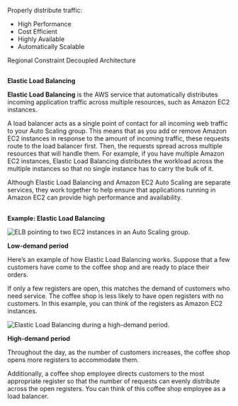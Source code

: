 Properly distribute traffic:
- High Performance
- Cost Efficient
- Highly Available
- Automatically Scalable

Regional Constraint 
Decoupled Architecture 
## 

**Elastic Load Balancing**

**Elastic Load Balancing** is the AWS service that automatically distributes incoming application traffic across multiple resources, such as Amazon EC2 instances. 

A load balancer acts as a single point of contact for all incoming web traffic to your Auto Scaling group. This means that as you add or remove Amazon EC2 instances in response to the amount of incoming traffic, these requests route to the load balancer first. Then, the requests spread across multiple resources that will handle them. For example, if you have multiple Amazon EC2 instances, Elastic Load Balancing distributes the workload across the multiple instances so that no single instance has to carry the bulk of it. 

Although Elastic Load Balancing and Amazon EC2 Auto Scaling are separate services, they work together to help ensure that applications running in Amazon EC2 can provide high performance and availability. 

## 

**Example: Elastic Load Balancing**

![ELB pointing to two EC2 instances in an Auto Scaling group.](https://explore.skillbuilder.aws/files/a/w/aws_prod1_docebosaas_com/1729119600/QIMDsrFlqZxLH1Y9HaRSxg/tincan/fe470bc5add63f94f005d3da17a6db8131e78b9e/assets/CPE%20Digital%20-%20Low%20demand.png)

**Low-demand period**

Here’s an example of how Elastic Load Balancing works. Suppose that a few customers have come to the coffee shop and are ready to place their orders. 

If only a few registers are open, this matches the demand of customers who need service. The coffee shop is less likely to have open registers with no customers. In this example, you can think of the registers as Amazon EC2 instances.

![Elastic Load Balancing during a high-demand period.](https://explore.skillbuilder.aws/files/a/w/aws_prod1_docebosaas_com/1729119600/QIMDsrFlqZxLH1Y9HaRSxg/tincan/fe470bc5add63f94f005d3da17a6db8131e78b9e/assets/CPE%20Digital%20-%20High%20demand.png)

**High-demand period**

Throughout the day, as the number of customers increases, the coffee shop opens more registers to accommodate them. 

Additionally, a coffee shop employee directs customers to the most appropriate register so that the number of requests can evenly distribute across the open registers. You can think of this coffee shop employee as a load balancer.